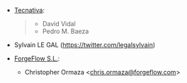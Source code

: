 - [Tecnativa](https://www.tecnativa.com):

  > - David Vidal
  > - Pedro M. Baeza

- Sylvain LE GAL (<https://twitter.com/legalsylvain>)

- [ForgeFlow S.L.](https://www.forgeflow.com):  
  - Christopher Ormaza \<<chris.ormaza@forgeflow.com>\>
